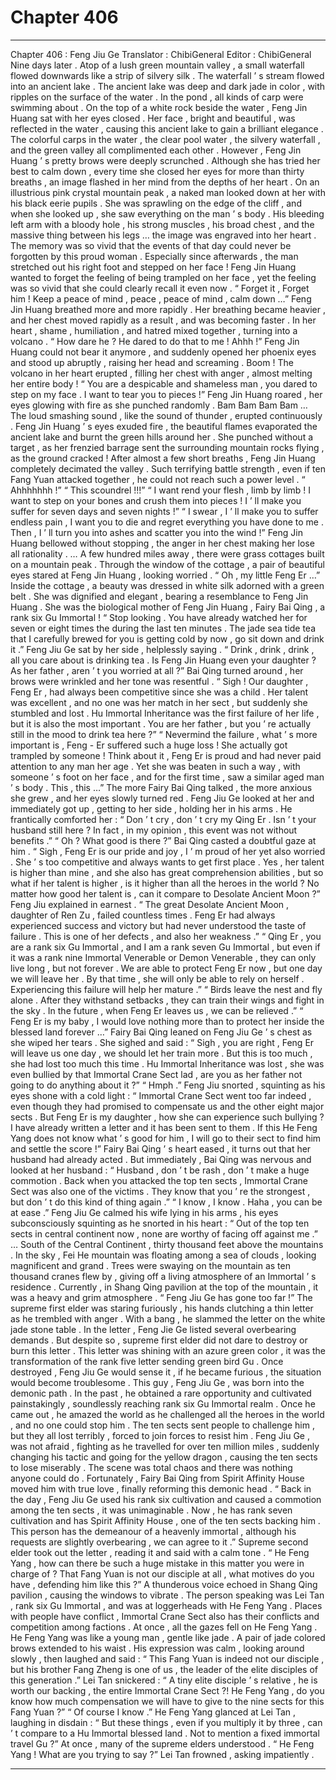 
# Chapter 406


---

Chapter 406 : Feng Jiu Ge
Translator :
ChibiGeneral
Editor :
ChibiGeneral
Nine days later .
Atop of a lush green mountain valley , a small waterfall flowed downwards like a strip of silvery silk .
The waterfall ’ s stream flowed into an ancient lake . The ancient lake was deep and dark jade in color , with ripples on the surface of the water .
In the pond , all kinds of carp were swimming about .
On the top of a white rock beside the water , Feng Jin Huang sat with her eyes closed .
Her face , bright and beautiful , was reflected in the water , causing this ancient lake to gain a brilliant elegance . The colorful carps in the water , the clear pool water , the silvery waterfall , and the green valley all complimented each other .
However , Feng Jin Huang ’ s pretty brows were deeply scrunched .
Although she has tried her best to calm down , every time she closed her eyes for more than thirty breaths , an image flashed in her mind from the depths of her heart .
On an illustrious pink crystal mountain peak , a naked man looked down at her with his black eerie pupils .
She was sprawling on the edge of the cliff , and when she looked up , she saw everything on the man ’ s body .
His bleeding left arm with a bloody hole , his strong muscles , his broad chest , and the massive thing between his legs … the image was engraved into her heart .
The memory was so vivid that the events of that day could never be forgotten by this proud woman .
Especially since afterwards , the man stretched out his right foot and stepped on her face !
Feng Jin Huang wanted to forget the feeling of being trampled on her face , yet the feeling was so vivid that she could clearly recall it even now .
“ Forget it , Forget him ! Keep a peace of mind , peace , peace of mind , calm down …” Feng Jin Huang breathed more and more rapidly .
Her breathing became heavier , and her chest moved rapidly as a result , and was becoming faster .
In her heart , shame , humiliation , and hatred mixed together , turning into a volcano .
“ How dare he ? He dared to do that to me ! Ahhh !” Feng Jin Huang could not bear it anymore , and suddenly opened her phoenix eyes and stood up abruptly , raising her head and screaming .
Boom !
The volcano in her heart erupted , filling her chest with anger , almost melting her entire body !
“ You are a despicable and shameless man , you dared to step on my face . I want to tear you to pieces !” Feng Jin Huang roared , her eyes glowing with fire as she punched randomly .
Bam Bam Bam Bam …
The loud smashing sound , like the sound of thunder , erupted continuously .
Feng Jin Huang ’ s eyes exuded fire , the beautiful flames evaporated the ancient lake and burnt the green hills around her . She punched without a target , as her frenzied barrage sent the surrounding mountain rocks flying , as the ground cracked !
After almost a few short breaths , Feng Jin Huang completely decimated the valley . Such terrifying battle strength , even if ten Fang Yuan attacked together , he could not reach such a power level .
“ Ahhhhhhh !”
“ This scoundrel !!!”
“ I want rend your flesh , limb by limb ! I want to step on your bones and crush them into pieces ! I ’ ll make you suffer for seven days and seven nights !”
“ I swear , I ’ ll make you to suffer endless pain , I want you to die and regret everything you have done to me . Then , I ’ ll turn you into ashes and scatter you into the wind !”
Feng Jin Huang bellowed without stopping , the anger in her chest making her lose all rationality .
…
A few hundred miles away , there were grass cottages built on a mountain peak .
Through the window of the cottage , a pair of beautiful eyes stared at Feng Jin Huang , looking worried .
“ Oh , my little Feng Er …” Inside the cottage , a beauty was dressed in white silk adorned with a green belt . She was dignified and elegant , bearing a resemblance to Feng Jin Huang .
She was the biological mother of Feng Jin Huang , Fairy Bai Qing , a rank six Gu Immortal !
“ Stop looking . You have already watched her for seven or eight times the during the last ten minutes . The jade sea tide tea that I carefully brewed for you is getting cold by now , go sit down and drink it .” Feng Jiu Ge sat by her side , helplessly saying .
“ Drink , drink , drink , all you care about is drinking tea . Is Feng Jin Huang even your daughter ? As her father , aren ’ t you worried at all ?” Bai Qing turned around , her brows were wrinkled and her tone was resentful .
“ Sigh ! Our daughter , Feng Er , had always been competitive since she was a child . Her talent was excellent , and no one was her match in her sect , but suddenly she stumbled and lost . Hu Immortal Inheritance was the first failure of her life , but it is also the most important . You are her father , but you ’ re actually still in the mood to drink tea here ?”
“ Nevermind the failure , what ’ s more important is , Feng - Er suffered such a huge loss ! She actually got trampled by someone ! Think about it , Feng Er is proud and had never paid attention to any man her age . Yet she was beaten in such a way , with someone ’ s foot on her face , and for the first time , saw a similar aged man ’ s body . This , this …”
The more Fairy Bai Qing talked , the more anxious she grew , and her eyes slowly turned red .
Feng Jiu Ge looked at her and immediately got up , getting to her side , holding her in his arms . He frantically comforted her : “ Don ’ t cry , don ’ t cry my Qing Er . Isn ’ t your husband still here ? In fact , in my opinion , this event was not without benefits .”
“ Oh ? What good is there ?” Bai Qing casted a doubtful gaze at him .
“ Sigh , Feng Er is our pride and joy , I ’ m proud of her yet also worried . She ’ s too competitive and always wants to get first place . Yes , her talent is higher than mine , and she also has great comprehension abilities , but so what if her talent is higher , is it higher than all the heroes in the world ? No matter how good her talent is , can it compare to Desolate Ancient Moon ?” Feng Jiu explained in earnest .
“ The great Desolate Ancient Moon , daughter of Ren Zu , failed countless times . Feng Er had always experienced success and victory but had never understood the taste of failure . This is one of her defects , and also her weakness .”
“ Qing Er , you are a rank six Gu Immortal , and I am a rank seven Gu Immortal , but even if it was a rank nine Immortal Venerable or Demon Venerable , they can only live long , but not forever . We are able to protect Feng Er now , but one day we will leave her . By that time , she will only be able to rely on herself . Experiencing this failure will help her mature .”
“ Birds leave the nest and fly alone . After they withstand setbacks , they can train their wings and fight in the sky . In the future , when Feng Er leaves us , we can be relieved .”
“ Feng Er is my baby , I would love nothing more than to protect her inside the blessed land forever …” Fairy Bai Qing leaned on Feng Jiu Ge ’ s chest as she wiped her tears .
She sighed and said : “ Sigh , you are right , Feng Er will leave us one day , we should let her train more . But this is too much , she had lost too much this time . Hu Immortal Inheritance was lost , she was even bullied by that Immortal Crane Sect lad , are you as her father not going to do anything about it ?”
“ Hmph .” Feng Jiu snorted , squinting as his eyes shone with a cold light : “ Immortal Crane Sect went too far indeed , even though they had promised to compensate us and the other eight major sects . But Feng Er is my daughter , how she can experience such bullying ? I have already written a letter and it has been sent to them . If this He Feng Yang does not know what ’ s good for him , I will go to their sect to find him and settle the score !”
Fairy Bai Qing ’ s heart eased , it turns out that her husband had already acted . But immediately , Bai Qing was nervous and looked at her husband : “ Husband , don ’ t be rash , don ’ t make a huge commotion . Back when you attacked the top ten sects , Immortal Crane Sect was also one of the victims . They know that you ’ re the strongest , but don ’ t do this kind of thing again .”
“ I know , I know . Haha , you can be at ease .” Feng Jiu Ge calmed his wife lying in his arms , his eyes subconsciously squinting as he snorted in his heart : “ Out of the top ten sects in central continent now , none are worthy of facing off against me .”
…
South of the Central Continent , thirty thousand feet above the mountains .
In the sky , Fei He mountain was floating among a sea of clouds , looking magnificent and grand .
Trees were swaying on the mountain as ten thousand cranes flew by , giving off a living atmosphere of an Immortal ’ s residence .
Currently , in Shang Qing pavilion at the top of the mountain , it was a heavy and grim atmosphere .
“ Feng Jiu Ge has gone too far !” The supreme first elder was staring furiously , his hands clutching a thin letter as he trembled with anger .
With a bang , he slammed the letter on the white jade stone table .
In the letter , Feng Jie Ge listed several overbearing demands . But despite so , supreme first elder did not dare to destroy or burn this letter .
This letter was shining with an azure green color , it was the transformation of the rank five letter sending green bird Gu . Once destroyed , Feng Jiu Ge would sense it , if he became furious , the situation would become troublesome .
This guy , Feng Jiu Ge , was born into the demonic path . In the past , he obtained a rare opportunity and cultivated painstakingly , soundlessly reaching rank six Gu Immortal realm . Once he came out , he amazed the world as he challenged all the heroes in the world , and no one could stop him . The ten sects sent people to challenge him , but they all lost terribly , forced to join forces to resist him .
Feng Jiu Ge , was not afraid , fighting as he travelled for over ten million miles , suddenly changing his tactic and going for the yellow dragon , causing the ten sects to lose miserably . The scene was total chaos and there was nothing anyone could do .
Fortunately , Fairy Bai Qing from Spirit Affinity House moved him with true love , finally reforming this demonic head .
“ Back in the day , Feng Jiu Ge used his rank six cultivation and caused a commotion among the ten sects , it was unimaginable . Now , he has rank seven cultivation and has Spirit Affinity House , one of the ten sects backing him . This person has the demeanour of a heavenly immortal , although his requests are slightly overbearing , we can agree to it .” Supreme second elder took out the letter , reading it and said with a calm tone .
“ He Feng Yang , how can there be such a huge mistake in this matter you were in charge of ? That Fang Yuan is not our disciple at all , what motives do you have , defending him like this ?” A thunderous voice echoed in Shang Qing pavilion , causing the windows to vibrate .
The person speaking was Lei Tan , rank six Gu Immortal , and was at loggerheads with He Feng Yang .
Places with people have conflict , Immortal Crane Sect also has their conflicts and competition among factions .
At once , all the gazes fell on He Feng Yang .
He Feng Yang was like a young man , gentle like jade . A pair of jade colored brows extended to his waist .
His expression was calm , looking around slowly , then laughed and said : “ This Fang Yuan is indeed not our disciple , but his brother Fang Zheng is one of us , the leader of the elite disciples of this generation .”
Lei Tan snickered : “ A tiny elite disciple ’ s relative , he is worth our backing , the entire Immortal Crane Sect ?! He Feng Yang , do you know how much compensation we will have to give to the nine sects for this Fang Yuan ?”
“ Of course I know .” He Feng Yang glanced at Lei Tan , laughing in disdain : “ But these things , even if you multiply it by three , can ’ t compare to a Hu Immortal blessed land . Not to mention a fixed immortal travel Gu ?”
At once , many of the supreme elders understood .
“ He Feng Yang ! What are you trying to say ?” Lei Tan frowned , asking impatiently .

---

